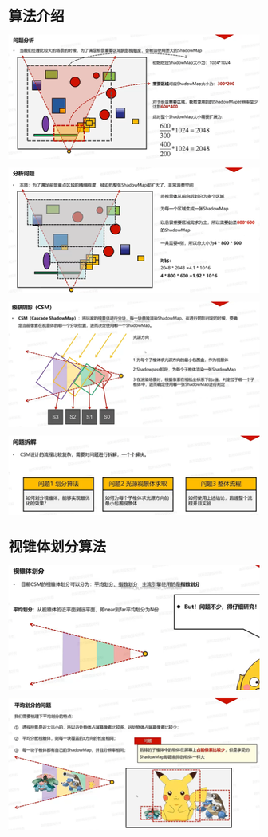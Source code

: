 # 算法介绍
 ![输入图片说明](/imgs/2025-02-28/MlvIKaHW69fbrCui.png)
 
![输入图片说明](/imgs/2025-02-28/cIszCS4ep3rp44ep.png)

![输入图片说明](/imgs/2025-02-28/LOtvUuFLq7ZLhKQ9.png)

![输入图片说明](/imgs/2025-02-28/EC5xuIQ1DfI0UxVl.png)

# 视锥体划分算法

![输入图片说明](/imgs/2025-02-28/JB6arthKfUApwilD.png)

![输入图片说明](/imgs/2025-02-28/z1pqFpFjkieK8F4e.png)
<!--stackedit_data:
eyJoaXN0b3J5IjpbMjE3OTI0NzQzLC0xMjQwNTI5NzEyLC04Mj
Q3NjY1NjQsLTE0MjQzNzU3OTYsMTI5Nzg1NzMyMywtNzAyOTk0
OTldfQ==
-->
